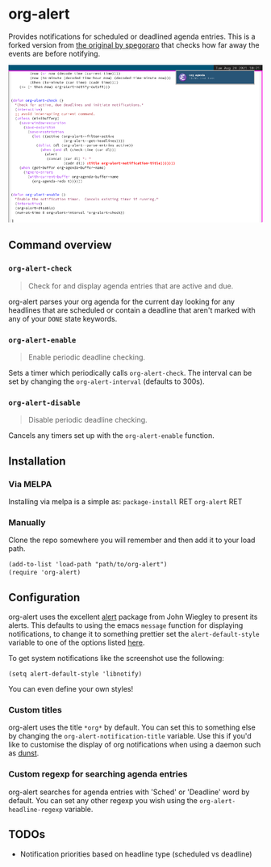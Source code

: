 # org-alert

Provides notifications for scheduled or deadlined agenda entries. This
is a forked version from [the original by
spegoraro](https://github.com/spegoraro/org-alert) that checks how far
away the events are before notifying.

![Screenshot](/screenshot.png?raw=true "org-alert screenshot")


## Command overview
### `org-alert-check`

> Check for and display agenda entries that are active and due.

org-alert parses your org agenda for the current day looking for any
headlines that are scheduled or contain a deadline that aren't marked
with any of your `DONE` state keywords.


### `org-alert-enable`

> Enable periodic deadline checking.

Sets a timer which periodically calls `org-alert-check`. The
interval can be set by changing the `org-alert-interval` (defaults to
300s).


### `org-alert-disable`

> Disable periodic deadline checking.

Cancels any timers set up with the `org-alert-enable` function.



## Installation
### Via MELPA
Installing via melpa is a simple as:
`package-install` RET `org-alert` RET


### Manually

Clone the repo somewhere you will remember and then add it to your
load path.
```elisp
(add-to-list 'load-path "path/to/org-alert")
(require 'org-alert)
```



## Configuration

org-alert uses the excellent
[alert](https://github.com/jwiegley/alert) package from John Wiegley
to present its alerts. This defaults to using the emacs `message`
function for displaying notifications, to change it to something
prettier set the `alert-default-style` variable to one of the options
listed [here](https://github.com/jwiegley/alert#builtin-alert-styles).

To get system notifications like the screenshot use the following:
```elisp
(setq alert-default-style 'libnotify)
```

You can even define your own styles!


### Custom titles

org-alert uses the title `*org*` by default. You can set this to
something else by changing the `org-alert-notification-title`
variable. Use this if you'd like to customise the display of org
notifications when using a daemon such as
[dunst](https://github.com/knopwob/dunst).

### Custom regexp for searching agenda entries

org-alert searches for agenda entries with 'Sched' or 'Deadline' word
by default. You can set any other regexp you wish using
the `org-alert-headline-regexp` variable.

## TODOs

* Notification priorities based on headline type (scheduled vs deadline)



